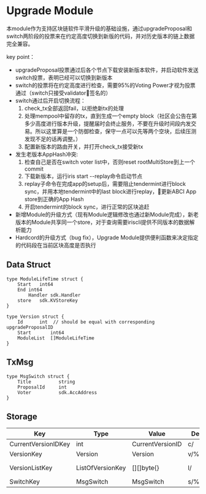 # Upgrade Module

本module作为支持区块链软件平滑升级的基础设施，通过upgradeProposal和switch两阶段的投票来在约定高度切换到新版的代码，并对历史版本的链上数据完全兼容。

key point：

* upgradeProposal投票通过后各个节点下载安装新版本软件，并启动软件发送switch投票，表明已经可以切换到新版本
* switch的投票将在约定高度进行检查，需要95%的Voting Power才视为投票通过（switch只接受validator签名的）
* switch通过后开启切换流程：
   1. check_tx全部返回fail，以拒绝新tx的处理
   2. 处理mempool中留存的tx，直到生成一个empty block（社区会公告在第多少高度进行版本升级，提醒届时会终止服务，不要在升级时间段内发交易。所以这里算是一个防御检查，保守一点可以先等两个空块，后续压测发现不足的话再调整。）
   3. 配置新版本的路由开关，并打开check_tx接受新tx
* 发生老版本AppHash冲突:
   1. 检查自己是否在switch voter list中，否则reset rootMultiStore到上一个commit
   2. 下载新版本，运行iris start --replay命令启动节点
   3. replay子命令在完成app的setup后，需要阻止tendermint进行block sync，并用本地tendermint中的last block进行replay，更新ABCI App store到正确的App Hash
   4. 开启tendermint的block sync，进行正常的区块追赶
* 新增Module的升级方式（现有Module逻辑修改也通过新Module完成），新老版本的Module共享同一个store，对于查询需要iriscli提供不同版本的数据解析能力
* Hardcord的升级方式（bug fix），Upgrade Module提供便利函数来决定指定的代码段在当前区块高度是否执行

## Data Struct

```
type ModuleLifeTime struct {
	Start	int64
	End	int64
        Handler sdk.Handler
	store	sdk.KVStoreKey
}

type Version struct {
	Id		int	 // should be equal with corresponding upgradeProposalID
	Start		int64
	ModuleList	[]ModuleLifeTime
}

```

## TxMsg

```
type MsgSwitch struct {
	Title          string
	ProposalId     int
	Voter          sdk.AccAddress
}

```

## Storage

| Key | Type   | Value | Description | Note|
| --------- | ------ | ------- | -------- | -----------|
| CurrentVersionIDKey | int | CurrentVersionID    | c/     |    |
| VersionKey | Version | Version    | v/%010d/     |  v/proposalId  |
| VersionListKey | ListOfVersionKey | [][]byte{}    | l/     |  list of the version_key ordered by proposalId  |
| SwitchKey | MsgSwitch | MsgSwitch    | s/%010d/%d/     | s/proposalId/switchVoterAddress | 
